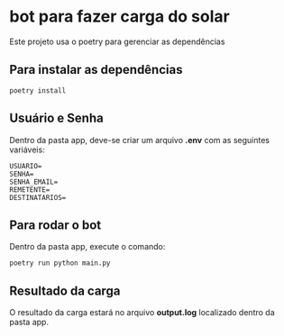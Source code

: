 # bot para fazer carga do solar

Este projeto usa o poetry para gerenciar as dependências

## Para instalar as dependências

`poetry install`

## Usuário e Senha

Dentro da pasta app, deve-se criar um arquivo **.env** com as seguintes variáveis:

```text
USUARIO=
SENHA=
SENHA_EMAIL=
REMETENTE=
DESTINATARIOS=
```

## Para rodar o bot

Dentro da pasta app, execute o comando:

`poetry run python main.py`

## Resultado da carga

O resultado da carga estará no arquivo **output.log** localizado dentro da pasta app.
